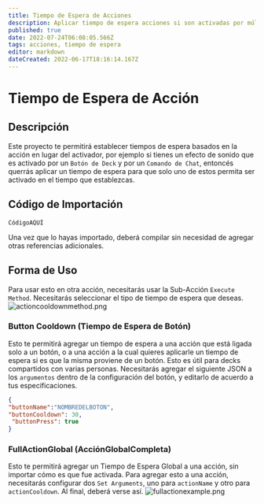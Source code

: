 ```yaml
---
title: Tiempo de Espera de Acciones
description: Aplicar tiempo de espera acciones si son activadas por múltiples fuentes
published: true
date: 2022-07-24T06:08:05.566Z
tags: acciones, tiempo de espera
editor: markdown
dateCreated: 2022-06-17T18:16:14.167Z
---
```


# Tiempo de Espera de Acción

## Descripción
Este proyecto te permitirá establecer tiempos de espera basados en la acción en lugar del activador, por ejemplo si tienes un efecto de sonido que es activado por un `Botón de Deck` y por un `Comando de Chat`, entoncés querrás aplicar un tiempo de espera para que solo uno de estos permita ser activado en el tiempo que establezcas.

## Código de Importación
```
CódigoAQUÍ
```
Una vez que lo hayas importado, deberá compilar sin necesidad de agregar otras referencias adicionales.

## Forma de Uso

Para usar esto en otra acción, necesitarás usar la Sub-Acción `Execute Method`. Necesitarás seleccionar el tipo de tiempo de espera que deseas. ![actioncooldownmethod.png](/depreciated/actioncooldown/images/actioncooldownmethod.png)

### Button Cooldown (Tiempo de Espera de Botón)
Esto te permitirá agregar un tiempo de espera a una acción que está ligada solo a un botón, o a una acción a la cual quieres aplicarle un tiempo de espera si es que la misma proviene de un botón. Esto es útil para decks compartidos con varias personas. Necesitarás agregar el siguiente JSON a los `argumentos` dentro de la configuración del botón, y editarlo de acuerdo a tus especificaciones.
```json
{
"buttonName":"NOMBREDELBOTON",
"buttonCooldown": 30,
 "buttonPress": true
}
```

### FullActionGlobal (AcciónGlobalCompleta)
Esto te permitirá agregar un Tiempo de Espera Global a una acción, sin importar cómo es que fue activada. Para agregar esto a una acción, necesitarás configurar dos `Set Arguments`, uno para `actionName` y otro para `actionCooldown`. Al final, deberá verse así. ![fullactionexample.png](/depreciated/actioncooldown/images/fullactionexample.png)
